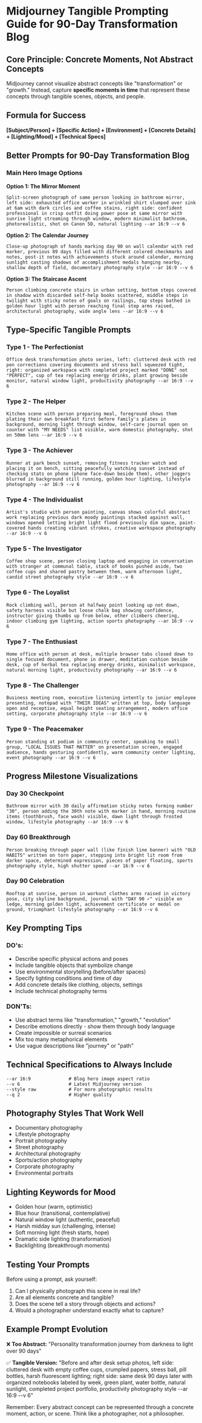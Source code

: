 # Midjourney Tangible Prompting Guide for 90-Day Transformation Blog

## Core Principle: Concrete Moments, Not Abstract Concepts

Midjourney cannot visualize abstract concepts like "transformation" or "growth." Instead, capture **specific moments in time** that represent these concepts through tangible scenes, objects, and people.

## Formula for Success

**[Subject/Person] + [Specific Action] + [Environment] + [Concrete Details] + [Lighting/Mood] + [Technical Specs]**

## Better Prompts for 90-Day Transformation Blog

### Main Hero Image Options

**Option 1: The Mirror Moment**

```
Split-screen photograph of same person looking in bathroom mirror, left side: exhausted office worker in wrinkled shirt slumped over sink at 6am with dark circles and coffee stains, right side: confident professional in crisp outfit doing power pose at same mirror with sunrise light streaming through window, modern minimalist bathroom, photorealistic, shot on Canon 5D, natural lighting --ar 16:9 --v 6
```

**Option 2: The Calendar Journey**

```
Close-up photograph of hands marking day 90 on wall calendar with red marker, previous 89 days filled with different colored checkmarks and notes, post-it notes with achievements stuck around calendar, morning sunlight casting shadows of accomplishment medals hanging nearby, shallow depth of field, documentary photography style --ar 16:9 --v 6
```

**Option 3: The Staircase Ascent**

```
Person climbing concrete stairs in urban setting, bottom steps covered in shadow with discarded self-help books scattered, middle steps in twilight with sticky notes of goals on railings, top steps bathed in golden hour light with person reaching final step arms raised, architectural photography, wide angle lens --ar 16:9 --v 6
```

## Type-Specific Tangible Prompts

### Type 1 - The Perfectionist

```
Office desk transformation photo series, left: cluttered desk with red pen corrections covering documents and stress ball squeezed tight, right: organized workspace with completed project marked "DONE" not "PERFECT", cup of tea replacing energy drinks, plant growing beside monitor, natural window light, productivity photography --ar 16:9 --v 6
```

### Type 2 - The Helper

```
Kitchen scene with person preparing meal, foreground shows them plating their own breakfast first before family's plates in background, morning light through window, self-care journal open on counter with "MY NEEDS" list visible, warm domestic photography, shot on 50mm lens --ar 16:9 --v 6
```

### Type 3 - The Achiever

```
Runner at park bench sunset, removing fitness tracker watch and placing it on bench, sitting peacefully watching sunset instead of checking stats on phone (phone face-down beside them), other joggers blurred in background still running, golden hour lighting, lifestyle photography --ar 16:9 --v 6
```

### Type 4 - The Individualist

```
Artist's studio with person painting, canvas shows colorful abstract work replacing previous dark moody paintings stacked against wall, windows opened letting bright light flood previously dim space, paint-covered hands creating vibrant strokes, creative workspace photography --ar 16:9 --v 6
```

### Type 5 - The Investigator

```
Coffee shop scene, person closing laptop and engaging in conversation with stranger at communal table, stack of books pushed aside, two coffee cups and shared pastry between them, warm afternoon light, candid street photography style --ar 16:9 --v 6
```

### Type 6 - The Loyalist

```
Rock climbing wall, person at halfway point looking up not down, safety harness visible but loose chalk bag showing confidence, instructor giving thumbs up from below, other climbers cheering, indoor climbing gym lighting, action sports photography --ar 16:9 --v 6
```

### Type 7 - The Enthusiast

```
Home office with person at desk, multiple browser tabs closed down to single focused document, phone in drawer, meditation cushion beside desk, cup of herbal tea replacing energy drinks, minimalist workspace, natural morning light, productivity photography --ar 16:9 --v 6
```

### Type 8 - The Challenger

```
Business meeting room, executive listening intently to junior employee presenting, notepad with "THEIR IDEAS" written at top, body language open and receptive, equal height seating arrangement, modern office setting, corporate photography style --ar 16:9 --v 6
```

### Type 9 - The Peacemaker

```
Person standing at podium in community center, speaking to small group, "LOCAL ISSUES THAT MATTER" on presentation screen, engaged audience, hands gesturing confidently, warm community center lighting, event photography --ar 16:9 --v 6
```

## Progress Milestone Visualizations

### Day 30 Checkpoint

```
Bathroom mirror with 30 daily affirmation sticky notes forming number "30", person adding the 30th note with marker in hand, morning routine items (toothbrush, face wash) visible, dawn light through frosted window, lifestyle photography --ar 16:9 --v 6
```

### Day 60 Breakthrough

```
Person breaking through paper wall (like finish line banner) with "OLD HABITS" written on torn paper, stepping into bright lit room from darker space, determined expression, pieces of paper floating, sports photography style, high shutter speed --ar 16:9 --v 6
```

### Day 90 Celebration

```
Rooftop at sunrise, person in workout clothes arms raised in victory pose, city skyline background, journal with "DAY 90 ✓" visible on ledge, morning golden light, achievement certificate or medal on ground, triumphant lifestyle photography --ar 16:9 --v 6
```

## Key Prompting Tips

### DO's:

- Describe specific physical actions and poses
- Include tangible objects that symbolize change
- Use environmental storytelling (before/after spaces)
- Specify lighting conditions and time of day
- Add concrete details like clothing, objects, settings
- Include technical photography terms

### DON'Ts:

- Use abstract terms like "transformation," "growth," "evolution"
- Describe emotions directly - show them through body language
- Create impossible or surreal scenarios
- Mix too many metaphorical elements
- Use vague descriptions like "journey" or "path"

## Technical Specifications to Always Include

```
--ar 16:9              # Blog hero image aspect ratio
--v 6                  # Latest Midjourney version
--style raw            # For more photographic results
--q 2                  # Higher quality
```

## Photography Styles That Work Well

- Documentary photography
- Lifestyle photography
- Portrait photography
- Street photography
- Architectural photography
- Sports/action photography
- Corporate photography
- Environmental portraits

## Lighting Keywords for Mood

- Golden hour (warm, optimistic)
- Blue hour (transitional, contemplative)
- Natural window light (authentic, peaceful)
- Harsh midday sun (challenging, intense)
- Soft morning light (fresh starts, hope)
- Dramatic side lighting (transformation)
- Backlighting (breakthrough moments)

## Testing Your Prompts

Before using a prompt, ask yourself:

1. Can I physically photograph this scene in real life?
2. Are all elements concrete and tangible?
3. Does the scene tell a story through objects and actions?
4. Would a photographer understand exactly what to capture?

## Example Prompt Evolution

❌ **Too Abstract:**
"Personality transformation journey from darkness to light over 90 days"

✅ **Tangible Version:**
"Before and after desk setup photos, left side: cluttered desk with empty coffee cups, crumpled papers, stress ball, pill bottles, harsh fluorescent lighting; right side: same desk 90 days later with organized notebooks labeled by week, green plant, water bottle, natural sunlight, completed project portfolio, productivity photography style --ar 16:9 --v 6"

Remember: Every abstract concept can be represented through a concrete moment, action, or scene. Think like a photographer, not a philosopher.
